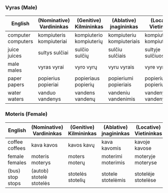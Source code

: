 ### Vyras (Male)

English|(Nominative)  Vardininkas|(Genitive)  Kilmininkas|(Ablative)  įnagininkas|(Locative)  Vietininkas
---|---|---|---|---
computer  computers|kompiuteris  kompiuteriai|kompiuterio  kompiuterių|kompiuteriu  kompiuteriais|kompiuteryje  kompiuteriuose
juice  juices|sultys  sulčiai|sulčio  sulčių|sulčiu  sulčiais|sultyje  sulčiuose
male  males|vyras  vyrai|vyro  vyrų|vyru  vyrais|vyre  vyruose
paper  papers|popierius  popieriai|popieriaus  popierių|popieriumi  popieriais|popieriuje  popieriuose
water  waters|vanduo  vandenys|vandens  vandenų|vandeniu  vandenimis|vandenyje  vandenyse

### Moteris (Female)
English|(Nominative)  Vardininkas|(Genitive)  Kilmininkas|(Ablative)  įnagininkas|(Locative)  Vietininkas
---|---|---|---|---
coffee  coffees|kava kavos|kavos  kavų|kava  kavomis|kavoje  kavose
female  females|moteris  moterys|moters  moterų|moterimi  moterimis|moteryje moteryse
(bus) stop  stops|(autob) stotelė  stotelės|stotelės  stotelių|stotele stotelėmis|stotelėje  stotelėse